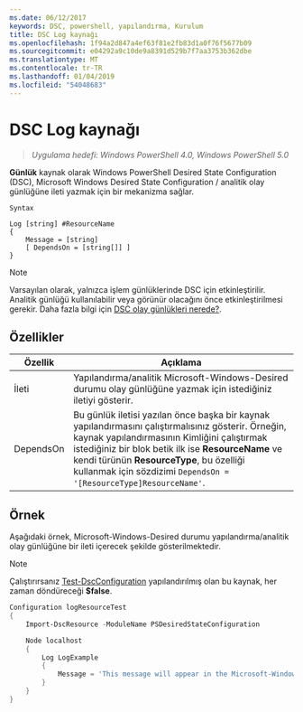 ```yaml
---
ms.date: 06/12/2017
keywords: DSC, powershell, yapılandırma, Kurulum
title: DSC Log kaynağı
ms.openlocfilehash: 1f94a2d847a4ef63f81e2fb83d1a0f76f5677b09
ms.sourcegitcommit: e04292a9c10de9a8391d529b7f7aa3753b362dbe
ms.translationtype: MT
ms.contentlocale: tr-TR
ms.lasthandoff: 01/04/2019
ms.locfileid: "54048683"
---
```

# <a name="dsc-log-resource"></a>DSC Log kaynağı

> _Uygulama hedefi: Windows PowerShell 4.0, Windows PowerShell 5.0_

__Günlük__ kaynak olarak Windows PowerShell Desired State Configuration (DSC), Microsoft Windows Desired State Configuration / analitik olay günlüğüne ileti yazmak için bir mekanizma sağlar.

```
Syntax

Log [string] #ResourceName
{
    Message = [string]
    [ DependsOn = [string[]] ]
}
```

> [!NOTE]
> Varsayılan olarak, yalnızca işlem günlüklerinde DSC için etkinleştirilir. Analitik günlüğü kullanılabilir veya görünür olacağını önce etkinleştirilmesi gerekir. Daha fazla bilgi için [DSC olay günlükleri nerede?](../../../troubleshooting/troubleshooting.md#where-are-dsc-event-logs).

## <a name="properties"></a>Özellikler

| Özellik | Açıklama |
| --- | --- |
| İleti| Yapılandırma/analitik Microsoft-Windows-Desired durumu olay günlüğüne yazmak için istediğiniz iletiyi gösterir.|
| DependsOn | Bu günlük iletisi yazılan önce başka bir kaynak yapılandırmasını çalıştırmalısınız gösterir. Örneğin, kaynak yapılandırmasının Kimliğini çalıştırmak istediğiniz bir blok betik ilk ise **ResourceName** ve kendi türünün **ResourceType**, bu özelliği kullanmak için sözdizimi `DependsOn = '[ResourceType]ResourceName'`.|

## <a name="example"></a>Örnek

Aşağıdaki örnek, Microsoft-Windows-Desired durumu yapılandırma/analitik olay günlüğüne bir ileti içerecek şekilde gösterilmektedir.

> [!NOTE]
> Çalıştırırsanız [Test-DscConfiguration](https://technet.microsoft.com/en-us/library/dn407382.aspx) yapılandırılmış olan bu kaynak, her zaman döndüreceği **$false**.

```powershell
Configuration logResourceTest
{
    Import-DscResource -ModuleName PSDesiredStateConfiguration

    Node localhost
    {
        Log LogExample
        {
            Message = 'This message will appear in the Microsoft-Windows-Desired State Configuration/Analytic event log.'
        }
    }
}
```

